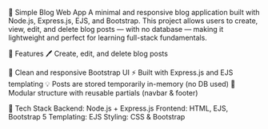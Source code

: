 📝 Simple Blog Web App
A minimal and responsive blog application built with Node.js, Express.js, EJS, and Bootstrap. This project allows users to create, view, edit, and delete blog posts — with no database — making it lightweight and perfect for learning full-stack fundamentals.

🚀 Features
🖊️ Create, edit, and delete blog posts

🧾 Clean and responsive Bootstrap UI
⚡ Built with Express.js and EJS templating
💡 Posts are stored temporarily in-memory (no DB used)
🧩 Modular structure with reusable partials (navbar & footer)

📂 Tech Stack
Backend: Node.js + Express.js
Frontend: HTML, EJS, Bootstrap 5
Templating: EJS
Styling: CSS & Bootstrap
